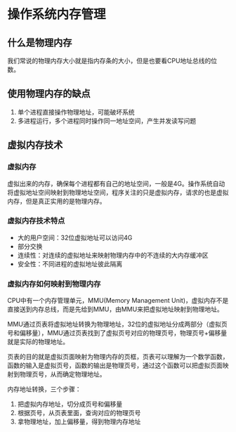 # 操作系统内存管理
## 什么是物理内存
我们常说的物理内存大小就是指内存条的大小，但是也要看CPU地址总线的位数。

## 使用物理内存的缺点
1. 单个进程直接操作物理地址，可能破坏系统
2. 多进程运行，多个进程同时操作同一地址空间，产生并发读写问题

## 虚拟内存技术
### 虚拟内存
虚拟出来的内存，确保每个进程都有自己的地址空间，一般是4G。操作系统自动将虚拟地址空间映射到物理地址空间，程序关注的只是虚拟内存，请求的也是虚拟内存，但是真正实用的是物理内存。

### 虚拟内存技术特点
* 大的用户空间：32位虚拟地址可以访问4G
* 部分交换
* 连续性：对连续的虚拟地址来映射物理内存中的不连续的大内存缓冲区
* 安全性：不同进程的虚拟地址彼此隔离

### 虚拟内存如何映射到物理内存
CPU中有一个内存管理单元，MMU(Memory Management Unit)，虚拟内存不是直接送到内存总线，而是先给到MMU，由MMU来把虚拟地址映射到物理地址。

MMU通过页表将虚拟地址转换为物理地址，32位的虚拟地址分成两部分（虚拟页号和偏移量），MMU通过页表找到了虚拟页号对应的物理页号，物理页号+偏移量就是实际的物理地址。

页表的目的就是虚拟页面映射为物理内存的页框，页表可以理解为一个数学函数，函数的输入是虚拟页号，函数的输出是物理页号，通过这个函数可以把虚拟页面映射到物理页号，从而确定物理地址。

内存地址转换，三个步骤：
1. 把虚拟内存地址，切分成页号和偏移量
2. 根据页号，从页表里面，查询对应的物理页号
3. 拿物理地址，加上偏移量，得到物理内存地址
